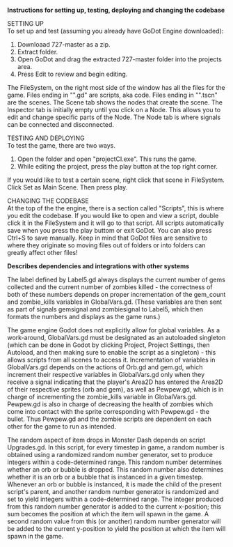 **Instructions for setting up, testing, deploying and changing the codebase**

SETTING UP<br/>
To set up and test (assuming you already have GoDot Engine downloaded):
1. Downloaad 727-master as a zip.
2. Extract folder.
3. Open GoDot and drag the extracted 727-master folder into the projects area.
4. Press Edit to review and begin editing.

The FileSystem, on the right most side of the window has all the files for the game. Files ending in "".gd" are scripts, aka code. Files ending in "".tscn" are the scenes.
The Scene tab shows the nodes that create the scene.
The Inspector tab is initially empty until you click on a Node. This allows you to edit and change specific parts of the Node. 
The Node tab is where signals can be connected and disconnected.

TESTING AND DEPLOYING<br/>
To test the game, there are two ways.
1. Open the folder and open "projectCI.exe". This runs the game.
2. While editing the project, press the play button at the top right corner. 

If you would like to test a certain scene, right click that scene in FileSystem. Click Set as Main Scene. Then press play.
        
CHANGING THE CODEBASE<br/>
At the top of the the engine, there is a section called "Scripts", this is where you edit the codebase. If you would like to open and view a script, double click it in the FileSystem and it will go to that script.
All scripts automatically save when you press the play buttom or exit GoDot. You can also press Ctrl+S to save manually.
Keep in mind that GoDot files are sensitive to where they originate so moving files out of folders or into folders can greatly affect other files!

**Describes dependencies and integrations with other systems**

The label defined by Label5.gd always displays the current number of gems collected and the current number of zombies killed - the correctness of both of these numbers depends on proper incrementation of the gem_count and zombie_kills variables in GlobalVars.gd. (These variables are then sent as part of signals gemsignal and zombiesignal to Label5, which then formats the numbers and displays as the game runs.)

The game engine Godot does not explicitly allow for global variables.  As a work-around, GlobalVars.gd must be designated as an autoloaded singleton (which can be done in Godot by clicking Project, Project Settings, then Autoload, and then making sure to enable the script as a singleton) - this allows scripts from all scenes to access it.  Incrementation of variables in GlobalVars.gd depends on the actions of Orb.gd and gem.gd, which increment their respective variables in GlobalVars.gd only when they receive a signal indicating that the player's Area2D has entered the Area2D of their respective sprites (orb and gem), as well as Pewpew.gd, which is in charge of incrementing the zombie_kills variable in GlobalVars.gd.
Pewpew.gd is also in charge of decreasing the health of zombies which come into contact with the sprite corresponding with Pewpew.gd - the bullet.  Thus Pewpew.gd and the zombie scripts are dependent on each other for the game to run as intended.

The random aspect of item drops in Monster Dash depends on script Upgrades.gd.  In this script, for every timestep in game, a random number is obtained using a randomized random number generator, set to produce integers within a code-determined range.  This random number determines whether an orb or bubble is dropped.
This random number also determines whether it is an orb or a bubble that is instanced in a given timestep.  Whenever an orb or bubble is instanced, it is made the child of the present script's parent, and another random number generator is randomized and set to yield integers within a code-determined range. The integer produced from this random number generator is added to the current x-position; this sum becomes the position at which the item will spawn in the game.  A second random value from this (or another) random number generator will be added to the current y-position to yield the position at which the item will spawn in the game.
